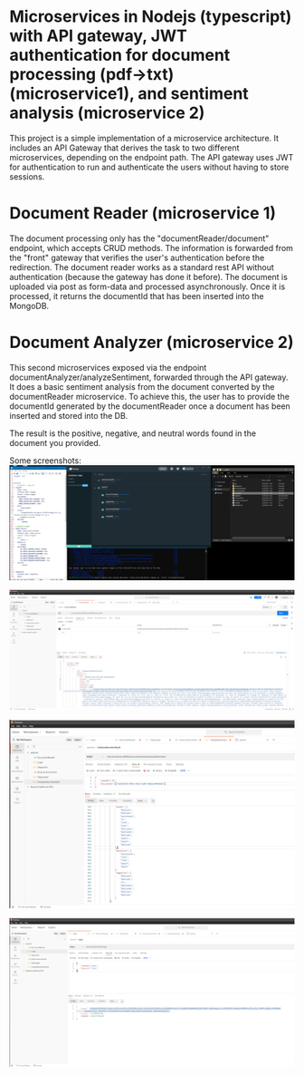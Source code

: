 # Microservices in Nodejs (typescript) with API gateway, JWT authentication for document processing (pdf->txt) (microservice1), and sentiment analysis (microservice 2)
This project is a simple implementation of a microservice architecture. It includes an API Gateway that derives the task to two different microservices, depending on the endpoint path. The API gateway uses JWT for authentication to run and authenticate the users without having to store sessions.

# Document Reader (microservice 1)
The document processing only has the "documentReader/document" endpoint, which accepts CRUD methods. The information is forwarded from the "front" gateway that verifies the user's authentication before the redirection. The document reader works as a standard rest API without authentication (because the gateway has done it before). The document is uploaded via post as form-data and processed asynchronously. Once it is processed, it returns the documentId that has been inserted into the MongoDB.

# Document Analyzer (microservice 2)
This second microservices exposed via the endpoint documentAnalyzer/analyzeSentiment, forwarded through the API gateway. It does a basic sentiment analysis from the document converted by the documentReader microservice. To achieve this, the user has to provide the documentId generated by the documentReader once a document has been inserted and stored into the DB.

The result is the positive, negative, and neutral words found in the document you provided.

Some screenshots:
![General service view](/screenshots/microservicesScreenshot.png?raw=true "General service view")

![Postman query to the processed documents (pdf->txt)](/screenshots/postman1.png?raw=true "Postman query to the processed documents (pdf->txt)")

![Postman query with the result of the sentiment analysis](/screenshots/postman2.png?raw=true "Postman query with the result of the sentiment analysis")

![Postman login result with the JWT token required to query the internal microservices](/screenshots/postman3.png?raw=true "Postman login result with the JWT token required to query the internal microservices")
